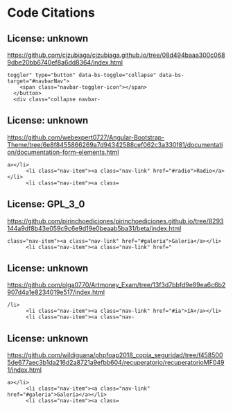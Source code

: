 # Code Citations

## License: unknown
https://github.com/cjzubiaga/cjzubiaga.github.io/tree/08d494baaa300c0689dbe20bb6740ef8a6dd8364/index.html

```
toggler" type="button" data-bs-toggle="collapse" data-bs-target="#navbarNav">
    <span class="navbar-toggler-icon"></span>
  </button>
  <div class="collapse navbar-
```


## License: unknown
https://github.com/webexpert0727/Angular-Bootstrap-Theme/tree/6e8f8455866269a7d94342588cef062c3a330f81/documentation/documentation-form-elements.html

```
a></li>
      <li class="nav-item"><a class="nav-link" href="#radio">Radio</a></li>
      <li class="nav-item"><a class=
```


## License: GPL_3_0
https://github.com/pirinchoediciones/pirinchoediciones.github.io/tree/8293144a9df8b43e059c9c6e9d19e0beaab5ba31/beta/index.html

```
class="nav-item"><a class="nav-link" href="#galeria">Galería</a></li>
      <li class="nav-item"><a class="nav-link" href="
```


## License: unknown
https://github.com/olga0770/Artmoney_Exam/tree/13f3d7bbfd9e89ea6c6b2907d4a1e8234019e517/index.html

```
/li>
      <li class="nav-item"><a class="nav-link" href="#ia">IA</a></li>
      <li class="nav-item"><a class="nav-
```


## License: unknown
https://github.com/wildiguana/phpfoap2018_copia_seguridad/tree/f4585005de677aec3b1da216d2a8721a9efbb604/recuperatorio/recuperatorioMF0491/index.html

```
a></li>
      <li class="nav-item"><a class="nav-link" href="#galeria">Galería</a></li>
      <li class="nav-item"><a class=
```


